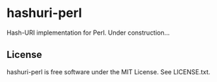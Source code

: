 hashuri-perl
============

Hash-URI implementation for Perl. Under construction...


License
-------

hashuri-perl is free software under the MIT License. See LICENSE.txt.

